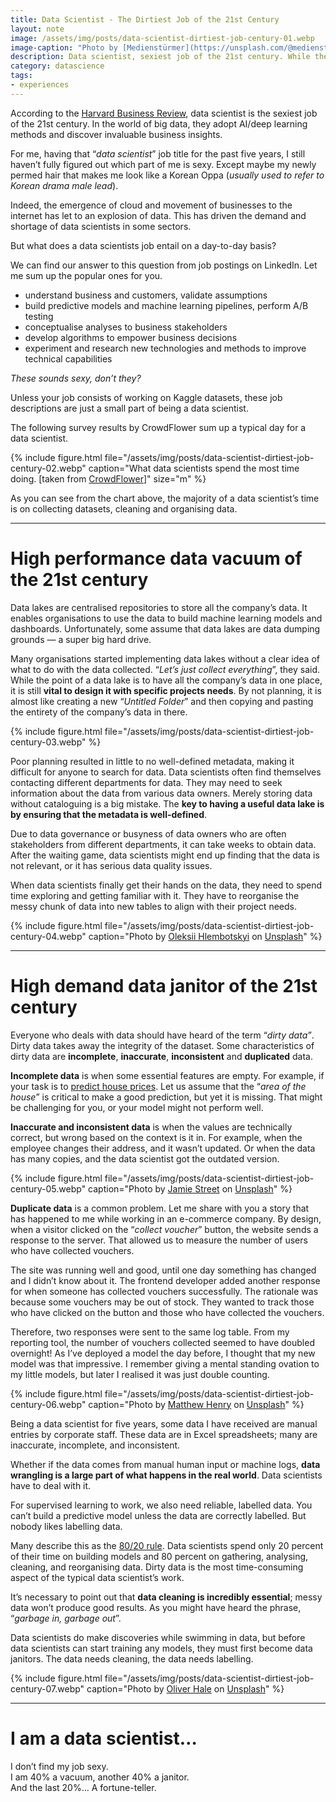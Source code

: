 ```yaml
---
title: Data Scientist - The Dirtiest Job of the 21st Century
layout: note
image: /assets/img/posts/data-scientist-dirtiest-job-century-01.webp
image-caption: "Photo by [Medienstürmer](https://unsplash.com/@medienstuermer) on [Unsplash](https://unsplash.com/)"
description: Data scientist, sexiest job of the 21st century. While they do make discoveries while swimming in data, but the data needs cleaning and labelling first.
category: datascience
tags:
- experiences
---
```


According to the  [Harvard Business Review](https://hbr.org/2012/10/data-scientist-the-sexiest-job-of-the-21st-century/), data scientist is the sexiest job of the 21st century. In the world of big data, they adopt AI/deep learning methods and discover invaluable business insights.

For me, having that “_data scientist_” job title for the past five years, I still haven’t fully figured out which part of me is sexy. Except maybe my newly permed hair that makes me look like a Korean Oppa (_usually used to refer to Korean drama male lead_).

Indeed, the emergence of cloud and movement of businesses to the internet has let to an explosion of data. This has driven the demand and shortage of data scientists in some sectors.

But what does a data scientists job entail on a day-to-day basis?

We can find our answer to this question from job postings on LinkedIn. Let me sum up the popular ones for you.

-   understand business and customers, validate assumptions
-   build predictive models and machine learning pipelines, perform A/B testing
-   conceptualise analyses to business stakeholders
-   develop algorithms to empower business decisions
-   experiment and research new technologies and methods to improve technical capabilities

_These sounds sexy, don’t they?_

Unless your job consists of working on Kaggle datasets, these job descriptions are just a small part of being a data scientist.

The following survey results by CrowdFlower sum up a typical day for a data scientist.

{% include figure.html
  file="/assets/img/posts/data-scientist-dirtiest-job-century-02.webp"
  caption="What data scientists spend the most time doing. [taken from  [CrowdFlower](https://visit.figure-eight.com/rs/416-ZBE-142/images/CrowdFlower_DataScienceReport_2016.pdf)]"
  size="m"
%}

As you can see from the chart above, the majority of a data scientist’s time is on collecting datasets, cleaning and organising data.

----------

# High performance data vacuum of the 21st century

Data lakes are centralised repositories to store all the company’s data. It enables organisations to use the data to build machine learning models and dashboards. Unfortunately, some assume that data lakes are data dumping grounds — a super big hard drive.

Many organisations started implementing data lakes without a clear idea of what to do with the data collected. “_Let’s just collect everything_”, they said. While the point of a data lake is to have all the company’s data in one place, it is still  **vital to design it with specific projects needs**. By not planning, it is almost like creating a new “_Untitled Folder_” and then copying and pasting the entirety of the company’s data in there.

{% include figure.html
  file="/assets/img/posts/data-scientist-dirtiest-job-century-03.webp"
%}

Poor planning resulted in little to no well-defined metadata, making it difficult for anyone to search for data. Data scientists often find themselves contacting different departments for data. They may need to seek information about the data from various data owners. Merely storing data without cataloguing is a big mistake. The  **key to having a useful data lake is by ensuring that the metadata is well-defined**.

Due to data governance or busyness of data owners who are often stakeholders from different departments, it can take weeks to obtain data. After the waiting game, data scientists might end up finding that the data is not relevant, or it has serious data quality issues.

When data scientists finally get their hands on the data, they need to spend time exploring and getting familiar with it. They have to reorganise the messy chunk of data into new tables to align with their project needs.

{% include figure.html
  file="/assets/img/posts/data-scientist-dirtiest-job-century-04.webp"
  caption="Photo by [Oleksii Hlembotskyi](https://unsplash.com/@lshphoto) on [Unsplash](https://unsplash.com/)"
%}

----------

# High demand data janitor of the 21st century

Everyone who deals with data should have heard of the term “_dirty data”_. Dirty data takes away the integrity of the dataset. Some characteristics of dirty data are  **incomplete**,  **inaccurate**,  **inconsistent**  and  **duplicated**  data.

**Incomplete data**  is when some essential features are empty. For example, if your task is to  [predict house prices](https://www.kaggle.com/c/house-prices-advanced-regression-techniques). Let us assume that the “_area of the house_” is critical to make a good prediction, but yet it is missing. That might be challenging for you, or your model might not perform well.

**Inaccurate and inconsistent data**  is when the values are technically correct, but wrong based on the context is it in. For example, when the employee changes their address, and it wasn’t updated. Or when the data has many copies, and the data scientist got the outdated version.

{% include figure.html
  file="/assets/img/posts/data-scientist-dirtiest-job-century-05.webp"
  caption="Photo by [Jamie Street](https://unsplash.com/@jamie452) on [Unsplash](https://unsplash.com/)"
%}

**Duplicate data**  is a common problem. Let me share with you a story that has happened to me while working in an e-commerce company. By design, when a visitor clicked on the “_collect voucher_” button, the website sends a response to the server. That allowed us to measure the number of users who have collected vouchers.

The site was running well and good, until one day something has changed and I didn’t know about it. The frontend developer added another response for when someone has collected vouchers successfully. The rationale was because some vouchers may be out of stock. They wanted to track those who have clicked on the button and those who have collected the vouchers.

Therefore, two responses were sent to the same log table. From my reporting tool, the number of vouchers collected seemed to have doubled overnight! As I’ve deployed a model the day before, I thought that my new model was that impressive. I remember giving a mental standing ovation to my little models, but later I realised it was just double counting.

{% include figure.html
  file="/assets/img/posts/data-scientist-dirtiest-job-century-06.webp"
  caption="Photo by [Matthew Henry](https://unsplash.com/@matthewhenry) on [Unsplash](https://unsplash.com/)"
%}

Being a data scientist for five years, some data I have received are manual entries by corporate staff. These data are in Excel spreadsheets; many are inaccurate, incomplete, and inconsistent.

Whether if the data comes from manual human input or machine logs,  **data wrangling is a large part of what happens in the real world**. Data scientists have to deal with it.

For supervised learning to work, we also need reliable, labelled data. You can’t build a predictive model unless the data are correctly labelled. But nobody likes labelling data.

Many describe this as the  [80/20 rule](https://www.ibm.com/cloud/blog/ibm-data-catalog-data-scientists-productivity). Data scientists spend only 20 percent of their time on building models and 80 percent on gathering, analysing, cleaning, and reorganising data. Dirty data is the most time-consuming aspect of the typical data scientist’s work.

It’s necessary to point out that  **data cleaning is incredibly essential**; messy data won’t produce good results. As you might have heard the phrase, “_garbage in, garbage out_”.

Data scientists do make discoveries while swimming in data, but before data scientists can start training any models, they must first become data janitors. The data needs cleaning, the data needs labelling.

{% include figure.html
  file="/assets/img/posts/data-scientist-dirtiest-job-century-07.webp"
  caption="Photo by [Oliver Hale](https://unsplash.com/@4themorningshoot) on [Unsplash](https://unsplash.com/)"
%}

----------

# I am a data scientist…

I don’t find my job sexy.  
I am 40% a vacuum, another 40% a janitor.  
And the last 20%… A fortune-teller.
